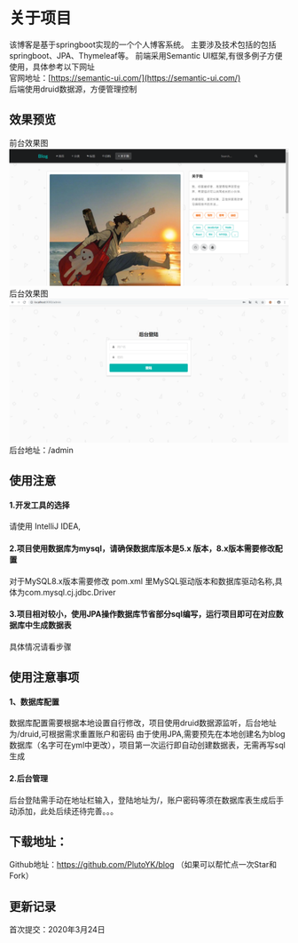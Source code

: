 # 关于项目

该博客是基于springboot实现的一个个人博客系统。
主要涉及技术包括的包括 springboot、JPA、Thymeleaf等。
前端采用Semantic UI框架,有很多例子方便使用，具体参考以下网址<br/>
官网地址：[https://semantic-ui.com/](https://semantic-ui.com/) <br/> 
后端使用druid数据源，方便管理控制


## 效果预览
前台效果图  <br/>
![image](img/1.png)
<br/>
后台效果图  <br/>
![image](img/2.png)
<br/>
后台地址：/admin <br/>


## 使用注意
#### 1.开发工具的选择
请使用 IntelliJ IDEA,


#### 2.项目使用数据库为mysql，请确保数据库版本是5.x 版本，8.x版本需要修改配置
对于MySQL8.x版本需要修改 pom.xml 里MySQL驱动版本和数据库驱动名称,具体为com.mysql.cj.jdbc.Driver


#### 3.项目相对较小，使用JPA操作数据库节省部分sql编写，运行项目即可在对应数据库中生成数据表



具体情况请看步骤

## 使用注意事项

#### 1、数据库配置  <br/>
数据库配置需要根据本地设置自行修改，项目使用druid数据源监听，后台地址为/druid,可根据需求重置账户和密码
由于使用JPA,需要预先在本地创建名为blog数据库（名字可在yml中更改），项目第一次运行即自动创建数据表，无需再写sql生成

#### 2.后台管理
后台登陆需手动在地址栏输入，登陆地址为/，账户密码等须在数据库表生成后手动添加，此处后续还待完善。。。


## 下载地址：
Github地址：https://github.com/PlutoYK/blog
（如果可以帮忙点一次Star和Fork）
 
## 更新记录
首次提交：2020年3月24日  <br/>





